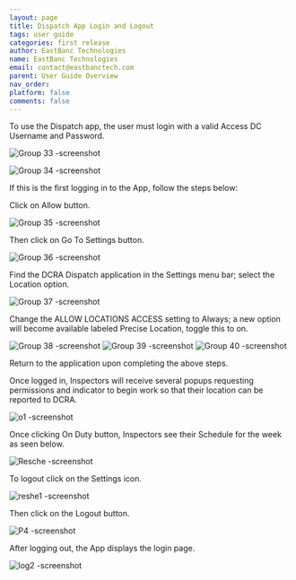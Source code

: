 ```yaml
---
layout: page
title: Dispatch App Login and Logout
tags: user guide
categories: first release
author: EastBanc Technologies
name: EastBanc Technologies
email: contact@eastbanctech.com
parent: User Guide Overview
nav_order: 
platform: false
comments: false
---
```


To use the Dispatch app, the user must login with a valid Access DC Username and Password.

![Group 33 -screenshot](https://user-images.githubusercontent.com/84864458/125092727-9dfda600-e09f-11eb-9d73-8260b0dbfc4d.png)

![Group 34 -screenshot](https://user-images.githubusercontent.com/84864458/125092750-a5bd4a80-e09f-11eb-9f7c-17df857d0ce9.png)

If this is the first logging in to the App, follow the steps below:

Click on Allow button.

![Group 35 -screenshot](https://user-images.githubusercontent.com/84864458/125092789-b241a300-e09f-11eb-8b57-32bd292724f3.png)

Then click on Go To Settings button.

![Group 36 -screenshot](https://user-images.githubusercontent.com/84864458/125092838-bb327480-e09f-11eb-8f6c-086f17cada03.png)

Find the DCRA Dispatch application in the Settings menu bar; select the Location option.

![Group 37 -screenshot](https://user-images.githubusercontent.com/84864458/125092974-dd2bf700-e09f-11eb-932e-c75bb90d9149.png)

Change the ALLOW LOCATIONS ACCESS setting to Always; a new option will become available labeled Precise Location, toggle this to on.

![Group 38 -screenshot](https://user-images.githubusercontent.com/84864458/125093170-106e8600-e0a0-11eb-8810-ed173bec8f37.png)
![Group 39 -screenshot](https://user-images.githubusercontent.com/84864458/125093184-13697680-e0a0-11eb-8fea-076e75beacbc.png)
![Group 40 -screenshot](https://user-images.githubusercontent.com/84864458/125093606-74914a00-e0a0-11eb-9a2d-92b938d0a765.png)

Return to the application upon completing the above steps.

Once logged in, Inspectors will receive several popups requesting permissions and indicator to begin work so that their location can be reported to DCRA.

![o1 -screenshot](https://user-images.githubusercontent.com/81990744/114890553-1e7e7480-9dd9-11eb-8114-6798b7d2c75e.png)

Once clicking On Duty button, Inspectors see their Schedule for the week as seen below.

![Resche -screenshot](https://user-images.githubusercontent.com/81990744/115764224-4cccf880-a373-11eb-8067-2fc141779015.png)

To logout click on the Settings icon.

![reshe1 -screenshot](https://user-images.githubusercontent.com/81990744/115764082-214a0e00-a373-11eb-9737-4ee4c3af1cdb.png)

Then click on the Logout button.

![P4 -screenshot](https://user-images.githubusercontent.com/81990744/119151140-18edfd00-ba1d-11eb-804d-02de6aab1493.png)

After logging out, the App displays the login page.

![log2 -screenshot](https://user-images.githubusercontent.com/81990744/114920379-5e545480-9df7-11eb-95aa-feb4c5e058ee.png)




